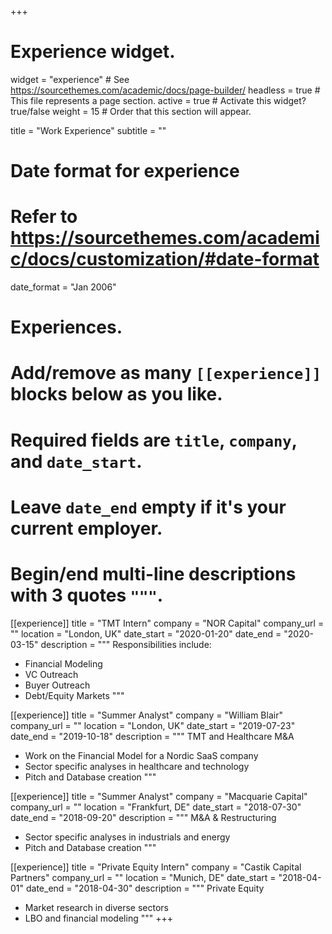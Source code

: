 +++
# Experience widget.
widget = "experience"  # See https://sourcethemes.com/academic/docs/page-builder/
headless = true  # This file represents a page section.
active = true  # Activate this widget? true/false
weight = 15  # Order that this section will appear.

title = "Work Experience"
subtitle = ""

# Date format for experience
#   Refer to https://sourcethemes.com/academic/docs/customization/#date-format
date_format = "Jan 2006"

# Experiences.
#   Add/remove as many `[[experience]]` blocks below as you like.
#   Required fields are `title`, `company`, and `date_start`.
#   Leave `date_end` empty if it's your current employer.
#   Begin/end multi-line descriptions with 3 quotes `"""`.
[[experience]]
  title = "TMT Intern"
  company = "NOR Capital"
  company_url = ""
  location = "London, UK"
  date_start = "2020-01-20"
  date_end = "2020-03-15"
  description = """
  Responsibilities include:
  
  * Financial Modeling
  * VC Outreach
  * Buyer Outreach
  * Debt/Equity Markets
  """

[[experience]]
  title = "Summer Analyst"
  company = "William Blair"
  company_url = ""
  location = "London, UK"
  date_start = "2019-07-23"
  date_end = "2019-10-18"
  description = """
  TMT and Healthcare M&A
  * Work on the Financial Model for a Nordic SaaS company
  * Sector specific analyses in healthcare and technology
  * Pitch and Database creation
  """

[[experience]]
  title = "Summer Analyst"
  company = "Macquarie Capital"
  company_url = ""
  location = "Frankfurt, DE"
  date_start = "2018-07-30"
  date_end = "2018-09-20"
  description = """
  M&A & Restructuring
  * Sector specific analyses in industrials and energy
  * Pitch and Database creation
  """
  
  [[experience]]
  title = "Private Equity Intern"
  company = "Castik Capital Partners"
  company_url = ""
  location = "Munich, DE"
  date_start = "2018-04-01"
  date_end = "2018-04-30"
  description = """
  Private Equity
  * Market research in diverse sectors
  * LBO and financial modeling
  """
+++
